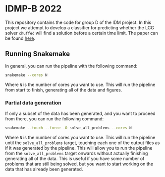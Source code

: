 # IDMP-B 2022
This repository contains the code for group D of the IDM project. In this project we attempt to develop a classifier for predicting whether the LCG solver `chuffed` will find a solution before a certain time limit. The paper can be found [here](example.com).

## Running Snakemake

In general, you can run the pipeline with the following command:

```bash
snakemake --cores N
```

Where `N` is the number of cores you want to use. This will run the pipeline from start to finish, generating all of the data and figures. 

### Partial data generation

If only a subset of the data has been generated, and you want to proceed from there, you can run the following command:

```bash
snakemake --touch --force -O solve_all_problems --cores N
```

Where `N` is the number of cores you want to use. This will run the pipeline until the `solve_all_problems` target, touching each one of the output files as if it was generated by the pipeline. This will allow you to run the pipeline from the `solve_all_problems` target onwards without actually finishing generating all of the data. This is useful if you have some number of problems that are still being solved, but you want to start working on the data that has already been generated.